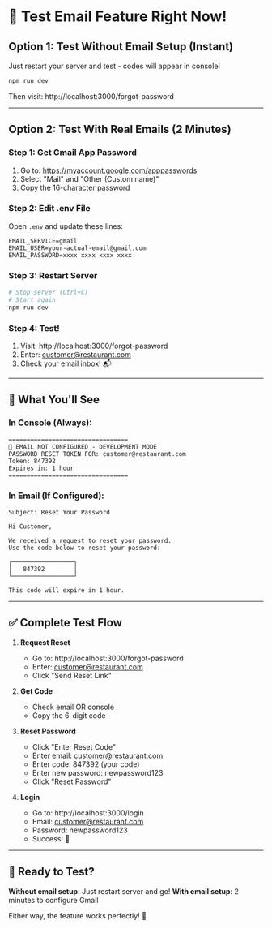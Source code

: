 # 🧪 Test Email Feature Right Now!

## Option 1: Test Without Email Setup (Instant)

Just restart your server and test - codes will appear in console!

```bash
npm run dev
```

Then visit: http://localhost:3000/forgot-password

---

## Option 2: Test With Real Emails (2 Minutes)

### Step 1: Get Gmail App Password

1. Go to: https://myaccount.google.com/apppasswords
2. Select "Mail" and "Other (Custom name)"
3. Copy the 16-character password

### Step 2: Edit .env File

Open `.env` and update these lines:

```env
EMAIL_SERVICE=gmail
EMAIL_USER=your-actual-email@gmail.com
EMAIL_PASSWORD=xxxx xxxx xxxx xxxx
```

### Step 3: Restart Server

```bash
# Stop server (Ctrl+C)
# Start again
npm run dev
```

### Step 4: Test!

1. Visit: http://localhost:3000/forgot-password
2. Enter: customer@restaurant.com
3. Check your email inbox! 📬

---

## 🎯 What You'll See

### In Console (Always):

```
=================================
📧 EMAIL NOT CONFIGURED - DEVELOPMENT MODE
PASSWORD RESET TOKEN FOR: customer@restaurant.com
Token: 847392
Expires in: 1 hour
=================================
```

### In Email (If Configured):

```
Subject: Reset Your Password

Hi Customer,

We received a request to reset your password.
Use the code below to reset your password:

┌─────────────────┐
│   847392        │
└─────────────────┘

This code will expire in 1 hour.
```

---

## ✅ Complete Test Flow

1. **Request Reset**

   - Go to: http://localhost:3000/forgot-password
   - Enter: customer@restaurant.com
   - Click "Send Reset Link"

2. **Get Code**

   - Check email OR console
   - Copy the 6-digit code

3. **Reset Password**

   - Click "Enter Reset Code"
   - Enter email: customer@restaurant.com
   - Enter code: 847392 (your code)
   - Enter new password: newpassword123
   - Click "Reset Password"

4. **Login**
   - Go to: http://localhost:3000/login
   - Email: customer@restaurant.com
   - Password: newpassword123
   - Success! 🎉

---

## 🚀 Ready to Test?

**Without email setup**: Just restart server and go!
**With email setup**: 2 minutes to configure Gmail

Either way, the feature works perfectly! 🎯
